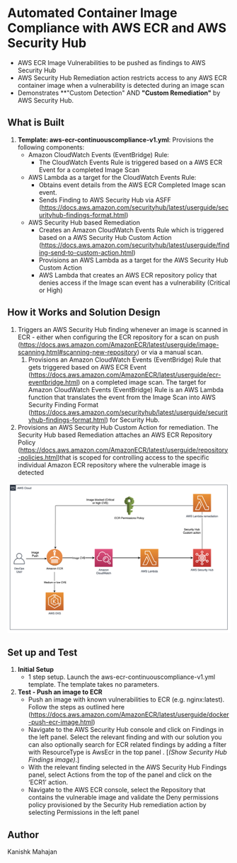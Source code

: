 # Automated Container Image Compliance with AWS ECR and AWS Security Hub


* AWS ECR Image Vulnerabilities to be pushed as findings to AWS Security Hub
* AWS Security Hub Remediation action restricts access to any AWS ECR container image when a vulnerability is detected during an image scan
* Demonstrates **"Custom Detection" AND **"Custom Remediation"** by AWS Security Hub. 


## What is Built

1. **Template: aws-ecr-continuouscompliance-v1.yml**: Provisions the following components:
    * Amazon CloudWatch Events (EventBridge) Rule:
        * The CloudWatch Events Rule is triggered based on a AWS ECR Event for a completed Image Scan
    * AWS Lambda as a target for the CloudWatch Events Rule:
        * Obtains event details from the AWS ECR Completed Image scan event.
        * Sends Finding to AWS Security Hub via ASFF (https://docs.aws.amazon.com/securityhub/latest/userguide/securityhub-findings-format.html)
    * AWS Security Hub based Remediation
        * Creates an Amazon CloudWatch Events Rule which is triggered based on a AWS Security Hub Custom Action (https://docs.aws.amazon.com/securityhub/latest/userguide/finding-send-to-custom-action.html)
        * Provisions an AWS Lambda as a target for the AWS Security Hub Custom Action
        * AWS Lambda that creates an AWS ECR repository policy that denies access if the Image scan event has a vulnerability (Critical or High)


## How it Works and Solution Design
1. Triggers an AWS Security Hub finding whenever an image is scanned in ECR - either when configuring the ECR repository for a scan on push (https://docs.aws.amazon.com/AmazonECR/latest/userguide/image-scanning.html#scanning-new-repository) or via a manual scan. 
	1. Provisions an Amazon CloudWatch Events (EventBridge) Rule that gets triggered based on AWS ECR Event (https://docs.aws.amazon.com/AmazonECR/latest/userguide/ecr-eventbridge.html) on a completed image scan.  The target for Amazon CloudWatch Events (EventBridge) Rule is an AWS Lambda function that translates the event from the Image Scan into AWS Security Finding Format (https://docs.aws.amazon.com/securityhub/latest/userguide/securityhub-findings-format.html) for Security Hub. 
2. Provisions an AWS Security Hub Custom Action for remediation. The Security Hub based Remediation attaches an AWS ECR Repository Policy (https://docs.aws.amazon.com/AmazonECR/latest/userguide/repository-policies.html)that is scoped for controlling access to the specific  individual Amazon ECR repository where the vulnerable image is detected


![](images/arch-diagram.png)


## Set up and Test

1. **Initial Setup**
    * 1 step setup. Launch the aws-ecr-continuouscompliance-v1.yml template. The template takes no parameters.
2. **Test - Push an image to ECR** 
	* Push an image with known vulnerabilities to ECR (e.g. nginx:latest).  Follow the steps as outlined here (https://docs.aws.amazon.com/AmazonECR/latest/userguide/docker-push-ecr-image.html)
	* Navigate to the AWS Security Hub console and click on Findings in the left panel. Select the relevant finding and with our solution you can also optionally search for ECR related findings by adding a filter with ResourceType is AwsEcr in the top panel . [*(Show Security Hub Findings image)*.]
	* With the relevant finding selected in the AWS Security Hub Findings panel, select Actions from the top of the panel and click on the ‘ECR1’ action.
	* Navigate to  the AWS ECR console, select the Repository that contains the vulnerable image and validate the Deny permissions policy provisioned by the Security Hub remediation action by selecting Permissions in the left panel

## Author
Kanishk Mahajan